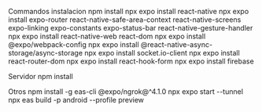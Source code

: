 
Commandos instalacion
npm install
npx expo install react-native
npx expo install expo-router react-native-safe-area-context react-native-screens expo-linking expo-constants expo-status-bar react-native-gesture-handler
npx expo install react-native-web react-dom
npx expo install @expo/webpack-config
npx expo install @react-native-async-storage/async-storage
npx expo install socket.io-client
npx expo install react-router-dom
npx expo install react-hook-form
npx expo install firebase

Servidor
npm install

Otros
npm install -g eas-cli
@expo/ngrok@^4.1.0
npx expo start --tunnel
npx eas build -p android --profile preview